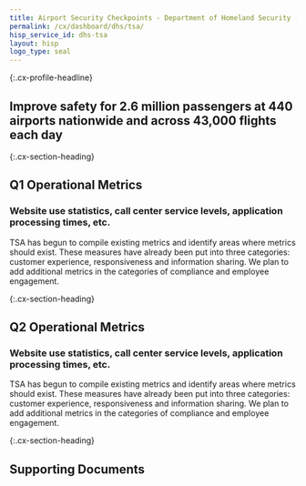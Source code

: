 ```yaml
---
title: Airport Security Checkpoints - Department of Homeland Security - CX CAP Goal Dashboard
permalink: /cx/dashboard/dhs/tsa/
hisp_service_id: dhs-tsa
layout: hisp
logo_type: seal
---
```


{:.cx-profile-headline}
## Improve safety for 2.6 million passengers at 440 airports nationwide and across 43,000 flights each day

{:.cx-section-heading}
## Q1 Operational Metrics

### Website use statistics, call center service levels, application processing times, etc.

TSA has begun to compile existing metrics and identify areas where metrics should exist.  These measures have already been put into three categories:  customer experience, responsiveness and information sharing.  We plan to add additional metrics in the categories of compliance and employee engagement.

{:.cx-section-heading}
## Q2 Operational Metrics

### Website use statistics, call center service levels, application processing times, etc.

TSA has begun to compile existing metrics and identify areas where metrics should exist.  These measures have already been put into three categories:  customer experience, responsiveness and information sharing.  We plan to add additional metrics in the categories of compliance and employee engagement.			

{:.cx-section-heading}
## Supporting Documents

